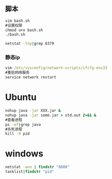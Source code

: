 ## 脚本

```cmd
vim bash.sh
#设置权限
chmod u+x bash.sh
./bash.sh

netstat -lnp|grep 6379
```



### 静态ip

```cmd
vim /etc/sysconfig/network-scripts/ifcfg-ens33
#重启网络服务
service network restart
```

# Ubuntu

```cmd
nohup java -jar XXX.jar &
nohup java -jar some.jar > std.out 2>&1 &
#查看进程
ps -ef|grep java
#杀死进程
kill -9 pid
```



# windows

```cmd
netstat -ano | findstr "8080"
tasklist|findstr "pid"
```

